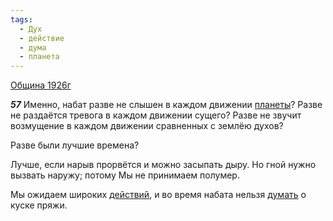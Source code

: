 ```yaml
---
tags:
  - Дух
  - действие
  - дума
  - планета
---
```


[Община 1926г](/agni/1926)

___57___
Именно, набат разве не слышен в каждом движении [планеты](/tag/#планета)? Разве не раздаётся тревога в каждом движении сущего? Разве не звучит возмущение в каждом движении сравненных с землёю духов?    

Разве были лучшие времена?   

Лучше, если нарыв прорвётся и можно засыпать дыру. Но гной нужно вызвать наружу; потому Мы не принимаем полумер.   

Мы ожидаем широких [действий](/tag/#действие), и во время набата нельзя [думать](/tag/#дума) о куске пряжи.   

